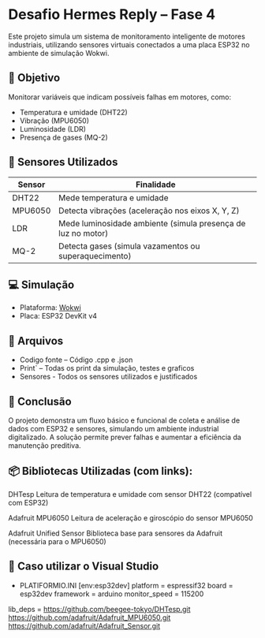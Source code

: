 # Desafio Hermes Reply – Fase 4

Este projeto simula um sistema de monitoramento inteligente de motores industriais, utilizando sensores virtuais conectados a uma placa ESP32 no ambiente de simulação Wokwi.

## 🔧 Objetivo

Monitorar variáveis que indicam possíveis falhas em motores, como:
- Temperatura e umidade (DHT22)
- Vibração (MPU6050)
- Luminosidade (LDR)
- Presença de gases (MQ-2)

## 🧩 Sensores Utilizados

| Sensor     | Finalidade                                         |
|------------|----------------------------------------------------|
| DHT22      | Mede temperatura e umidade                         |
| MPU6050    | Detecta vibrações (aceleração nos eixos X, Y, Z)   |
| LDR        | Mede luminosidade ambiente (simula presença de luz no motor) |
| MQ-2       | Detecta gases (simula vazamentos ou superaquecimento)       |

## 💻 Simulação

- Plataforma: [Wokwi](https://wokwi.com/)
- Placa: ESP32 DevKit v4

## 📂 Arquivos

-  Codigo fonte – Código .cpp e .json
- Print` – Todas os print da simulação, testes e graficos
- Sensores - Todos os sensores utilizados e justificados


## 🧠 Conclusão

O projeto demonstra um fluxo básico e funcional de coleta e análise de dados com ESP32 e sensores, simulando um ambiente industrial digitalizado. A solução permite prever falhas e aumentar a eficiência da manutenção preditiva.


## 📦 Bibliotecas Utilizadas (com links):
DHTesp
Leitura de temperatura e umidade com sensor DHT22 (compatível com ESP32)

Adafruit MPU6050
Leitura de aceleração e giroscópio do sensor MPU6050

Adafruit Unified Sensor
Biblioteca base para sensores da Adafruit (necessária para o MPU6050)

## 🧪 Caso utilizar o Visual Studio
- PLATIFORMIO.INI
[env:esp32dev]
platform = espressif32
board = esp32dev
framework = arduino
monitor_speed = 115200

lib_deps =
  https://github.com/beegee-tokyo/DHTesp.git
  https://github.com/adafruit/Adafruit_MPU6050.git
  https://github.com/adafruit/Adafruit_Sensor.git
